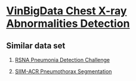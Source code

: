 # [VinBigData Chest X-ray Abnormalities Detection](https://www.kaggle.com/c/vinbigdata-chest-xray-abnormalities-detection/data)

## Similar data set
1. [RSNA Pneumonia Detection Challenge](https://www.kaggle.com/c/rsna-pneumonia-detection-challenge)

2. [SIIM-ACR Pneumothorax Segmentation](https://www.kaggle.com/c/siim-acr-pneumothorax-segmentation)


